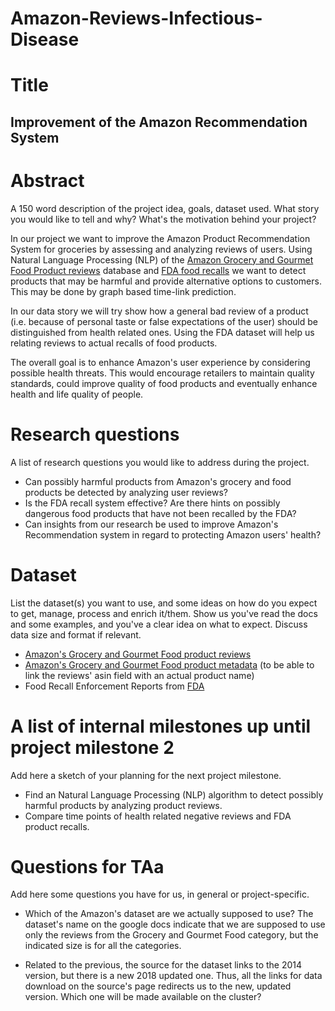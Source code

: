 # Amazon-Reviews-Infectious-Disease
# Title
## Improvement of the Amazon Recommendation System

# Abstract
A 150 word description of the project idea, goals, dataset used. What story you would like to tell and why? What's the motivation behind your project?

In our project we want to improve the Amazon Product Recommendation System for groceries by assessing and analyzing reviews of users. Using Natural Language Processing (NLP) of the [Amazon Grocery and Gourmet Food Product reviews](http://jmcauley.ucsd.edu/data/amazon/) database and [FDA food recalls](https://open.fda.gov/downloads/) we want to detect products that may be harmful and provide alternative options to customers. This may be done by graph based time-link prediction.

In our data story we will try show how a general bad review of a product (i.e. because of personal taste or false expectations of the user) should be distinguished from health related ones. Using the FDA dataset will help us relating reviews to actual recalls of food products.

The overall goal is to enhance Amazon's user experience by considering possible health threats. This would encourage retailers to maintain quality standards, could improve quality of food products and eventually enhance health and life quality of people.

# Research questions
A list of research questions you would like to address during the project.

* Can possibly harmful products from Amazon's grocery and food products be detected by analyzing user reviews?
* Is the FDA recall system effective? Are there hints on possibly dangerous food products that have not been recalled by the FDA?
* Can insights from our research be used to improve Amazon's Recommendation system in regard to protecting Amazon users' health?

# Dataset
List the dataset(s) you want to use, and some ideas on how do you expect to get, manage, process and enrich it/them. Show us you've read the docs and some examples, and you've a clear idea on what to expect. Discuss data size and format if relevant.

* [Amazon's Grocery and Gourmet Food product reviews](http://jmcauley.ucsd.edu/data/amazon/)
* [Amazon's Grocery and Gourmet Food product metadata](http://jmcauley.ucsd.edu/data/amazon/) (to be able to link the reviews' asin field with an actual product name)
* Food Recall Enforcement Reports from [FDA](https://open.fda.gov/downloads/) 

# A list of internal milestones up until project milestone 2
Add here a sketch of your planning for the next project milestone.

* Find an Natural Language Processing (NLP) algorithm to detect possibly harmful products by analyzing product reviews.
* Compare time points of health related negative reviews and FDA product recalls.

# Questions for TAa
Add here some questions you have for us, in general or project-specific.

* Which of the Amazon's dataset are we actually supposed to use? The dataset's name on the google docs indicate that we are supposed to use only the reviews from the Grocery and Gourmet Food category, but the indicated size is for all the categories.

* Related to the previous, the source for the dataset links to the 2014 version, but there is a new 2018 updated one. Thus, all the links for data download on the source's page redirects us to the new, updated version. Which one will be made available on the cluster?
